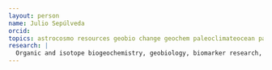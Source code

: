 ```yaml
---
layout: person
name: Julio Sepúlveda
orcid: 
topics: astrocosmo resources geobio change geochem paleoclimateocean paleontology
research: |
  Organic and isotope biogeochemistry, geobiology, biomarker research, paleoenvironmental sciences, extreme climates and mass extinction
---
```

